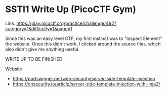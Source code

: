 # SSTI1 Write Up (PicoCTF Gym)

Link: https://play.picoctf.org/practice/challenge/492?category=1&difficulty=1&page=1

Since this was an easy level CTF, my first instinct was to "Inspect Element" the website. Once this didn't work, I clicked around the source files, which also didn't give me anything useful. 

WRITE UP TO BE FINISHED

Website
- https://portswigger.net/web-security/server-side-template-injection
- https://onsecurity.io/article/server-side-template-injection-with-jinja2/ 
